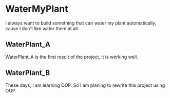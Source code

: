 # WaterMyPlant
I always want to build something that can water my plant automatically, cause I don't like water them at all.
## WaterPlant_A
WaterPlant_A is the first result of the project, it is working well.
## WaterPlant_B
These days, I am learning OOP. So I am planing to rewrite this project using OOP.
